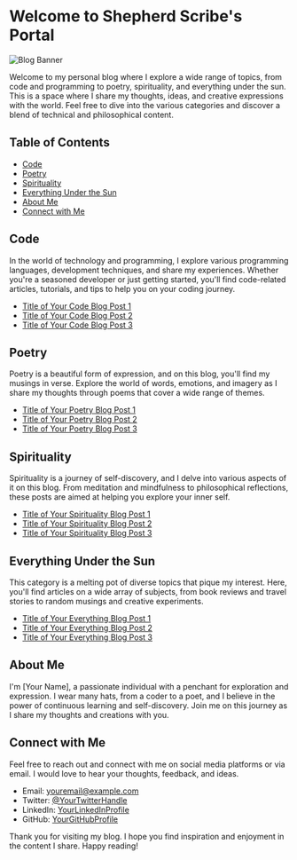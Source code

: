 # Welcome to Shepherd Scribe's Portal

![Blog Banner](blog_banner.png)

Welcome to my personal blog where I explore a wide range of topics, from code and programming to poetry, spirituality, and everything under the sun. This is a space where I share my thoughts, ideas, and creative expressions with the world. Feel free to dive into the various categories and discover a blend of technical and philosophical content.

## Table of Contents

- [Code](#code)
- [Poetry](#poetry)
- [Spirituality](#spirituality)
- [Everything Under the Sun](#everything-under-the-sun)
- [About Me](#about-me)
- [Connect with Me](#connect-with-me)

## Code

In the world of technology and programming, I explore various programming languages, development techniques, and share my experiences. Whether you're a seasoned developer or just getting started, you'll find code-related articles, tutorials, and tips to help you on your coding journey.

- [Title of Your Code Blog Post 1](code/blog_post_1.md)
- [Title of Your Code Blog Post 2](code/blog_post_2.md)
- [Title of Your Code Blog Post 3](code/blog_post_3.md)

## Poetry

Poetry is a beautiful form of expression, and on this blog, you'll find my musings in verse. Explore the world of words, emotions, and imagery as I share my thoughts through poems that cover a wide range of themes.

- [Title of Your Poetry Blog Post 1](poetry/blog_post_1.md)
- [Title of Your Poetry Blog Post 2](poetry/blog_post_2.md)
- [Title of Your Poetry Blog Post 3](poetry/blog_post_3.md)

## Spirituality

Spirituality is a journey of self-discovery, and I delve into various aspects of it on this blog. From meditation and mindfulness to philosophical reflections, these posts are aimed at helping you explore your inner self.

- [Title of Your Spirituality Blog Post 1](spirituality/blog_post_1.md)
- [Title of Your Spirituality Blog Post 2](spirituality/blog_post_2.md)
- [Title of Your Spirituality Blog Post 3](spirituality/blog_post_3.md)

## Everything Under the Sun

This category is a melting pot of diverse topics that pique my interest. Here, you'll find articles on a wide array of subjects, from book reviews and travel stories to random musings and creative experiments.

- [Title of Your Everything Blog Post 1](everything/blog_post_1.md)
- [Title of Your Everything Blog Post 2](everything/blog_post_2.md)
- [Title of Your Everything Blog Post 3](everything/blog_post_3.md)

## About Me

I'm [Your Name], a passionate individual with a penchant for exploration and expression. I wear many hats, from a coder to a poet, and I believe in the power of continuous learning and self-discovery. Join me on this journey as I share my thoughts and creations with you.

## Connect with Me

Feel free to reach out and connect with me on social media platforms or via email. I would love to hear your thoughts, feedback, and ideas.

- Email: [youremail@example.com](mailto:youremail@example.com)
- Twitter: [@YourTwitterHandle](https://twitter.com/YourTwitterHandle)
- LinkedIn: [YourLinkedInProfile](https://www.linkedin.com/in/YourLinkedInProfile)
- GitHub: [YourGitHubProfile](https://github.com/YourGitHubProfile)

Thank you for visiting my blog. I hope you find inspiration and enjoyment in the content I share. Happy reading!
